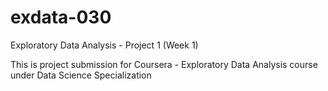 # exdata-030
Exploratory Data Analysis - Project 1 (Week 1)

This is project submission for Coursera - Exploratory Data Analysis course under Data Science Specialization
